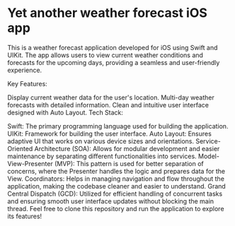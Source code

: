# Yet another weather forecast iOS app


This is a weather forecast application developed for iOS using Swift and UIKit. The app allows users to view current weather conditions and forecasts for the upcoming days, providing a seamless and user-friendly experience.

Key Features:

Display current weather data for the user's location.
Multi-day weather forecasts with detailed information.
Clean and intuitive user interface designed with Auto Layout.
Tech Stack:

Swift: The primary programming language used for building the application.
UIKit: Framework for building the user interface.
Auto Layout: Ensures adaptive UI that works on various device sizes and orientations.
Service-Oriented Architecture (SOA): Allows for modular development and easier maintenance by separating different functionalities into services.
Model-View-Presenter (MVP): This pattern is used for better separation of concerns, where the Presenter handles the logic and prepares data for the View.
Coordinators: Helps in managing navigation and flow throughout the application, making the codebase cleaner and easier to understand.
Grand Central Dispatch (GCD): Utilized for efficient handling of concurrent tasks and ensuring smooth user interface updates without blocking the main thread.
Feel free to clone this repository and run the application to explore its features!
